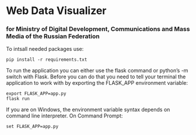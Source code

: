 # Web Data Visualizer
### for Ministry of Digital Development, Communications and Mass Media of the Russian Federation


To intsall needed packages use:
```
pip install -r requirements.txt
```

To run the application you can either use the flask command or python’s -m switch with Flask. Before you can do that you need to tell your terminal the application to work with by exporting the FLASK_APP environment variable:
```
export FLASK_APP=app.py
flask run
```
If you are on Windows, the environment variable syntax depends on command line interpreter. On Command Prompt:
```
set FLASK_APP=app.py
```
